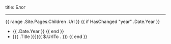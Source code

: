 title: Блог

----

{{ range .Site.Pages.Children .Url }}
{{ if HasChanged "year" .Date.Year }}
 - {{ .Date.Year }}
{{ end }}
 - [{{ .Title }}]({{ $.UrlTo . }})
{{ end }}
